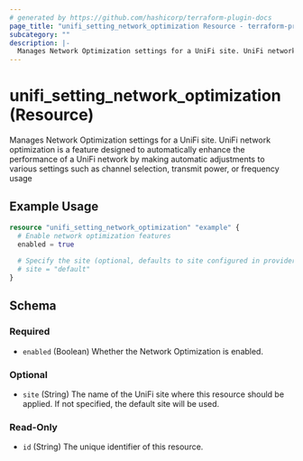 ```yaml
---
# generated by https://github.com/hashicorp/terraform-plugin-docs
page_title: "unifi_setting_network_optimization Resource - terraform-provider-unifi"
subcategory: ""
description: |-
  Manages Network Optimization settings for a UniFi site. UniFi network optimization is a feature designed to automatically enhance the performance of a UniFi network by making automatic adjustments to various settings such as channel selection, transmit power, or frequency usage
---
```


# unifi_setting_network_optimization (Resource)

Manages Network Optimization settings for a UniFi site. UniFi network optimization is a feature designed to automatically enhance the performance of a UniFi network by making automatic adjustments to various settings such as channel selection, transmit power, or frequency usage

## Example Usage

```terraform
resource "unifi_setting_network_optimization" "example" {
  # Enable network optimization features
  enabled = true
  
  # Specify the site (optional, defaults to site configured in provider, otherwise "default")
  # site = "default"
}
```

<!-- schema generated by tfplugindocs -->
## Schema

### Required

- `enabled` (Boolean) Whether the Network Optimization is enabled.

### Optional

- `site` (String) The name of the UniFi site where this resource should be applied. If not specified, the default site will be used.

### Read-Only

- `id` (String) The unique identifier of this resource.
